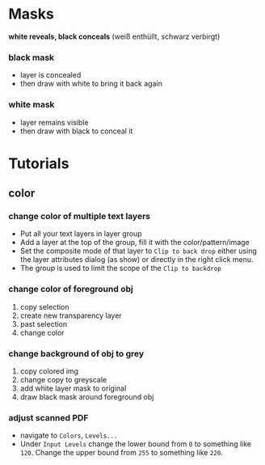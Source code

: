 # Masks

**white reveals, black conceals** (weiß enthüllt, schwarz verbirgt)

### black mask

* layer is concealed
* then draw with white to bring it back again

### white mask

* layer remains visible
* then draw with black to conceal it

# Tutorials



## color

### change color of multiple text layers

- Put all your text layers in layer group
- Add a layer at the top of the group, fill it with the color/pattern/image
- Set the composite mode of that layer to `Clip to back drop` either using the layer attributes dialog (as show) or directly in the right click menu.
- The group is used to limit the scope of the `Clip to backdrop`

### change color of foreground obj

1. copy selection
2. create new transparency layer
3. past selection
4. change color

### change background of obj to grey

1. copy colored img
2. change copy to greyscale
3. add white layer mask to original
4. draw black mask around foreground obj

### adjust scanned PDF

- navigate to `Colors`, `Levels...`
- Under `Input Levels` change the lower bound from `0` to something like `120`. Change the upper bound from `255` to something like `220`.